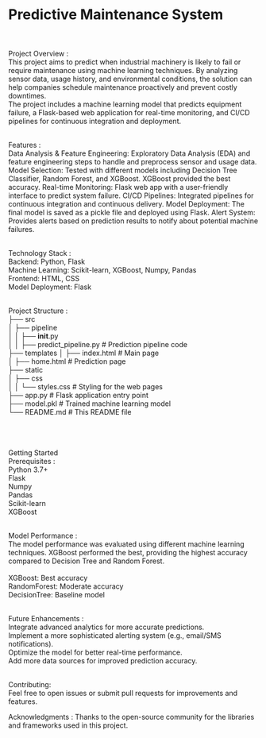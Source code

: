 # Predictive Maintenance System
<br>
<br>
Project Overview :
<br>
This project aims to predict when industrial machinery is likely to fail or require maintenance using machine learning techniques. By analyzing sensor data, usage history, and environmental conditions, the solution can help companies schedule maintenance proactively and prevent costly downtimes.
<br>
The project includes a machine learning model that predicts equipment failure, a Flask-based web application for real-time monitoring, and CI/CD pipelines for continuous integration and deployment.
<br>
<br>

Features :
<br>
Data Analysis & Feature Engineering: Exploratory Data Analysis (EDA) and feature engineering steps to handle and preprocess sensor and usage data.
Model Selection: Tested with different models including Decision Tree Classifier, Random Forest, and XGBoost. XGBoost provided the best accuracy.
Real-time Monitoring: Flask web app with a user-friendly interface to predict system failure.
CI/CD Pipelines: Integrated pipelines for continuous integration and continuous delivery.
Model Deployment: The final model is saved as a pickle file and deployed using Flask.
Alert System: Provides alerts based on prediction results to notify about potential machine failures.
<br>
<br>

Technology Stack :
<br>
Backend: Python, Flask
<br>
Machine Learning: Scikit-learn, XGBoost, Numpy, Pandas
<br>
Frontend: HTML, CSS
<br>
Model Deployment: Flask
<br>
<br>

Project Structure :
<br>
├── src
<br>
│   ├── pipeline
<br>
│   │   ├── __init__.py
<br>
│   │   ├── predict_pipeline.py   # Prediction pipeline code
<br>
├── templates
│   ├── index.html                # Main page
<br>
│   ├── home.html                 # Prediction page
<br>
├── static
<br>
│   ├── css
<br>
│   │   └── styles.css            # Styling for the web pages
<br>
├── app.py                        # Flask application entry point
<br>
├── model.pkl                     # Trained machine learning model
<br>
└── README.md                     # This README file
<br>


<br>
<br>
<br>
Getting Started
<br>
Prerequisites :
<br>
Python 3.7+
<br>
Flask
<br>
Numpy
<br>
Pandas
<br>
Scikit-learn
<br>
XGBoost

<br>
<br>

Model Performance :
<br>
The model performance was evaluated using different machine learning techniques. XGBoost performed the best, providing the highest accuracy compared to Decision Tree and Random Forest.
<br>
<br>
XGBoost: Best accuracy
<br>
RandomForest: Moderate accuracy
<br>
DecisionTree: Baseline model
<br>
<br>


Future Enhancements :
<br>
Integrate advanced analytics for more accurate predictions.
<br>
Implement a more sophisticated alerting system (e.g., email/SMS notifications).
<br>
Optimize the model for better real-time performance.
<br>
Add more data sources for improved prediction accuracy.
<br>
<br>

Contributing:
<br>
Feel free to open issues or submit pull requests for improvements and features.


Acknowledgments :
Thanks to the open-source community for the libraries and frameworks used in this project.

<br>
<br>
